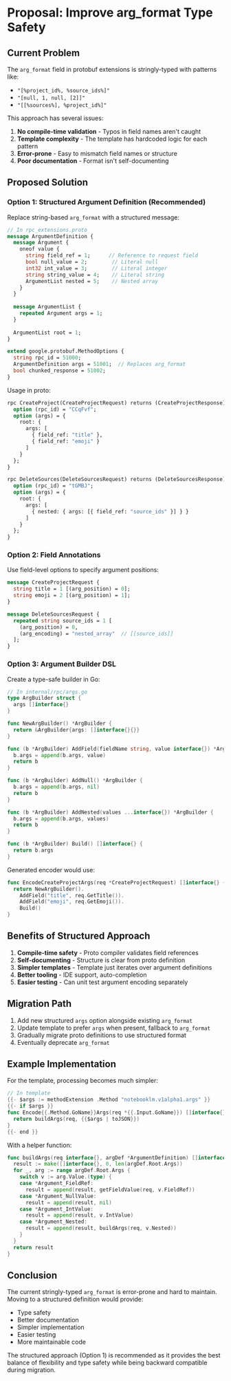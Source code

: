 # Proposal: Improve arg_format Type Safety

## Current Problem

The `arg_format` field in protobuf extensions is stringly-typed with patterns like:
- `"[%project_id%, %source_ids%]"`
- `"[null, 1, null, [2]]"`
- `"[[%sources%], %project_id%]"`

This approach has several issues:
1. **No compile-time validation** - Typos in field names aren't caught
2. **Template complexity** - The template has hardcoded logic for each pattern
3. **Error-prone** - Easy to mismatch field names or structure
4. **Poor documentation** - Format isn't self-documenting

## Proposed Solution

### Option 1: Structured Argument Definition (Recommended)

Replace string-based `arg_format` with a structured message:

```protobuf
// In rpc_extensions.proto
message ArgumentDefinition {
  message Argument {
    oneof value {
      string field_ref = 1;      // Reference to request field
      bool null_value = 2;        // Literal null
      int32 int_value = 3;        // Literal integer
      string string_value = 4;    // Literal string
      ArgumentList nested = 5;    // Nested array
    }
  }
  
  message ArgumentList {
    repeated Argument args = 1;
  }
  
  ArgumentList root = 1;
}

extend google.protobuf.MethodOptions {
  string rpc_id = 51000;
  ArgumentDefinition args = 51001;  // Replaces arg_format
  bool chunked_response = 51002;
}
```

Usage in proto:
```protobuf
rpc CreateProject(CreateProjectRequest) returns (CreateProjectResponse) {
  option (rpc_id) = "CCqFvf";
  option (args) = {
    root: {
      args: [
        { field_ref: "title" },
        { field_ref: "emoji" }
      ]
    }
  };
}

rpc DeleteSources(DeleteSourcesRequest) returns (DeleteSourcesResponse) {
  option (rpc_id) = "tGMBJ";
  option (args) = {
    root: {
      args: [
        { nested: { args: [{ field_ref: "source_ids" }] } }
      ]
    }
  };
}
```

### Option 2: Field Annotations

Use field-level options to specify argument positions:

```protobuf
message CreateProjectRequest {
  string title = 1 [(arg_position) = 0];
  string emoji = 2 [(arg_position) = 1];
}

message DeleteSourcesRequest {
  repeated string source_ids = 1 [
    (arg_position) = 0,
    (arg_encoding) = "nested_array"  // [[source_ids]]
  ];
}
```

### Option 3: Argument Builder DSL

Create a type-safe builder in Go:

```go
// In internal/rpc/args.go
type ArgBuilder struct {
  args []interface{}
}

func NewArgBuilder() *ArgBuilder {
  return &ArgBuilder{args: []interface{}{}}
}

func (b *ArgBuilder) AddField(fieldName string, value interface{}) *ArgBuilder {
  b.args = append(b.args, value)
  return b
}

func (b *ArgBuilder) AddNull() *ArgBuilder {
  b.args = append(b.args, nil)
  return b
}

func (b *ArgBuilder) AddNested(values ...interface{}) *ArgBuilder {
  b.args = append(b.args, values)
  return b
}

func (b *ArgBuilder) Build() []interface{} {
  return b.args
}
```

Generated encoder would use:
```go
func EncodeCreateProjectArgs(req *CreateProjectRequest) []interface{} {
  return NewArgBuilder().
    AddField("title", req.GetTitle()).
    AddField("emoji", req.GetEmoji()).
    Build()
}
```

## Benefits of Structured Approach

1. **Compile-time safety** - Proto compiler validates field references
2. **Self-documenting** - Structure is clear from proto definition
3. **Simpler templates** - Template just iterates over argument definitions
4. **Better tooling** - IDE support, auto-completion
5. **Easier testing** - Can unit test argument encoding separately

## Migration Path

1. Add new structured `args` option alongside existing `arg_format`
2. Update template to prefer `args` when present, fallback to `arg_format`
3. Gradually migrate proto definitions to use structured format
4. Eventually deprecate `arg_format`

## Example Implementation

For the template, processing becomes much simpler:

```go
// In template
{{- $args := methodExtension .Method "notebooklm.v1alpha1.args" }}
{{- if $args }}
func Encode{{.Method.GoName}}Args(req *{{.Input.GoName}}) []interface{} {
  return buildArgs(req, {{$args | toJSON}})
}
{{- end }}
```

With a helper function:
```go
func buildArgs(req interface{}, argDef *ArgumentDefinition) []interface{} {
  result := make([]interface{}, 0, len(argDef.Root.Args))
  for _, arg := range argDef.Root.Args {
    switch v := arg.Value.(type) {
    case *Argument_FieldRef:
      result = append(result, getFieldValue(req, v.FieldRef))
    case *Argument_NullValue:
      result = append(result, nil)
    case *Argument_IntValue:
      result = append(result, v.IntValue)
    case *Argument_Nested:
      result = append(result, buildArgs(req, v.Nested))
    }
  }
  return result
}
```

## Conclusion

The current stringly-typed `arg_format` is error-prone and hard to maintain. Moving to a structured definition would provide:
- Type safety
- Better documentation
- Simpler implementation
- Easier testing
- More maintainable code

The structured approach (Option 1) is recommended as it provides the best balance of flexibility and type safety while being backward compatible during migration.
